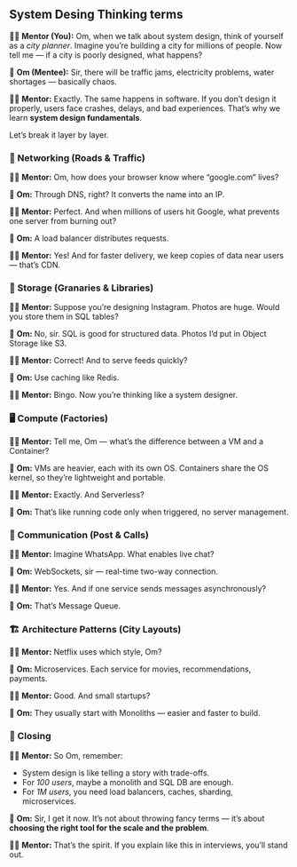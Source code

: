 ## System Desing Thinking terms

👨‍🏫 **Mentor (You):**
Om, when we talk about system design, think of yourself as a *city planner*. Imagine you’re building a city for millions of people. Now tell me — if a city is poorly designed, what happens?

👦 **Om (Mentee):**
Sir, there will be traffic jams, electricity problems, water shortages — basically chaos.

👨‍🏫 **Mentor:**
Exactly. The same happens in software. If you don’t design it properly, users face crashes, delays, and bad experiences. That’s why we learn **system design fundamentals**.

Let’s break it layer by layer.

### 🛜 Networking (Roads & Traffic)

👨‍🏫 **Mentor:**
Om, how does your browser know where “google.com” lives?

👦 **Om:**
Through DNS, right? It converts the name into an IP.

👨‍🏫 **Mentor:**
Perfect. And when millions of users hit Google, what prevents one server from burning out?

👦 **Om:**
A load balancer distributes requests.

👨‍🏫 **Mentor:**
Yes! And for faster delivery, we keep copies of data near users — that’s CDN.
      

### 💾 Storage (Granaries & Libraries)

👨‍🏫 **Mentor:**
Suppose you’re designing Instagram. Photos are huge. Would you store them in SQL tables?

👦 **Om:**
No, sir. SQL is good for structured data. Photos I’d put in Object Storage like S3.

👨‍🏫 **Mentor:**
Correct! And to serve feeds quickly?

👦 **Om:**
Use caching like Redis.

👨‍🏫 **Mentor:**
Bingo. Now you’re thinking like a system designer.

### 🖥️ Compute (Factories)

👨‍🏫 **Mentor:**
Tell me, Om — what’s the difference between a VM and a Container?

👦 **Om:**
VMs are heavier, each with its own OS. Containers share the OS kernel, so they’re lightweight and portable.

👨‍🏫 **Mentor:**
Exactly. And Serverless?

👦 **Om:**
That’s like running code only when triggered, no server management.

### 📡 Communication (Post & Calls)

👨‍🏫 **Mentor:**
Imagine WhatsApp. What enables live chat?

👦 **Om:**
WebSockets, sir — real-time two-way connection.

👨‍🏫 **Mentor:**
Yes. And if one service sends messages asynchronously?

👦 **Om:**
That’s Message Queue.

### 🏗️ Architecture Patterns (City Layouts)

👨‍🏫 **Mentor:**
Netflix uses which style, Om?

👦 **Om:**
Microservices. Each service for movies, recommendations, payments.

👨‍🏫 **Mentor:**
Good. And small startups?

👦 **Om:**
They usually start with Monoliths — easier and faster to build.

### 🎯 Closing
👨‍🏫 **Mentor:**
So Om, remember:
* System design is like telling a story with trade-offs.
* For *100 users*, maybe a monolith and SQL DB are enough.
* For *1M users*, you need load balancers, caches, sharding, microservices.

👦 **Om:**
Sir, I get it now. It’s not about throwing fancy terms — it’s about **choosing the right tool for the scale and the problem**.

👨‍🏫 **Mentor:**
That’s the spirit. If you explain like this in interviews, you’ll stand out.
